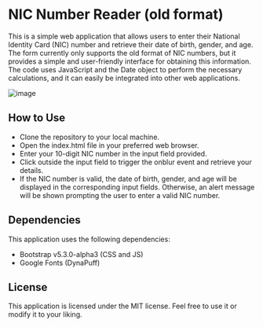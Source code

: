 # NIC Number Reader (old format)
This is a simple web application that allows users to enter their National Identity Card (NIC) number and retrieve their date of birth, gender, and age. The form currently only supports the old format of NIC numbers, but it provides a simple and user-friendly interface for obtaining this information. The code uses JavaScript and the Date object to perform the necessary calculations, and it can easily be integrated into other web applications.

![image](https://user-images.githubusercontent.com/40288071/231843467-9233d4ff-ea59-45d1-ae52-7637f0d92f5d.png)


## How to Use
- Clone the repository to your local machine.
- Open the index.html file in your preferred web browser.
- Enter your 10-digit NIC number in the input field provided.
- Click outside the input field to trigger the onblur event and retrieve your details.
- If the NIC number is valid, the date of birth, gender, and age will be displayed in the corresponding input fields. Otherwise, an alert message will be shown prompting the user to enter a valid NIC number.

## Dependencies
This application uses the following dependencies:

- Bootstrap v5.3.0-alpha3 (CSS and JS)
- Google Fonts (DynaPuff)

## License
This application is licensed under the MIT license. Feel free to use it or modify it to your liking.
